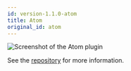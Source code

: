 ```yaml
---
id: version-1.1.0-atom
title: Atom
original_id: atom
---
```


![Screenshot of the Atom plugin](assets/plugins/atom.gif)

See the [repository](https://github.com/errata-ai/vale-atom) for more information.

